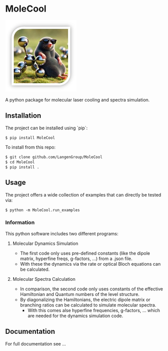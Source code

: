# MoleCool

![Logo](molecool_logo.jpg)

A python package for molecular laser cooling and spectra simulation.

## Installation

The project can be installed using \`pip\`:

```
$ pip install MoleCool
```

To install from this repo:

```
$ git clone github.com/LangenGroup/MoleCool
$ cd MoleCool
$ pip install .
```

## Usage

The project offers a wide collection of examples that can directly be tested via:

```
$ python -m MoleCool.run_examples
```

### Information

This python software includes two different programs:

1. Molecular Dynamics Simulation

   - The first code only uses pre-defined constants (like the dipole matrix, hyperfine freqs, g-factors, …) from a .json file.
   - With these the dynamics via the rate or optical Bloch equations can be calculated.

2. Molecular Spectra Calculation

   - In comparison, the second code only uses constants of the effective Hamiltonian and Quantum numbers of the level structure.
   - By diagonalizing the Hamiltonians, the electric dipole matrix or branching ratios can be calculated to simulate molecular spectra.
     - With this comes alse hyperfine frequencies, g-factors, ... which are needed for the dynamics simulation code.

## Documentation

For full documentation see ...
